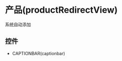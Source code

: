 # 产品(productRedirectView)  <!-- {docsify-ignore-all} -->

系统自动添加




## 控件
  * CAPTIONBAR(captionbar)


<script>
 const { createApp } = Vue
  createApp({
    data() {
      return {
        message: '!'
      }
    }
  }).use(ElementPlus).mount('#app')
</script>